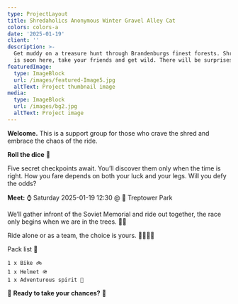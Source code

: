 ```yaml
---
type: ProjectLayout
title: Shredaholics Anonymous Winter Gravel Alley Cat
colors: colors-a
date: '2025-01-19'
client: ''
description: >-
  Get muddy on a treasure hunt through Brandenburgs finest forests. Shred season
  is soon here, take your friends and get wild. There will be surprises  ✨
featuredImage:
  type: ImageBlock
  url: /images/featured-Image5.jpg
  altText: Project thumbnail image
media:
  type: ImageBlock
  url: /images/bg2.jpg
  altText: Project image
---
```


**Welcome.**  This is a support group for those who crave the shred and embrace the chaos of the ride.

**Roll the dice** 🎲

Five secret checkpoints await. You’ll discover them only when the time is right. How you fare depends on both your luck and your legs. Will you defy the odds?

**Meet:** ⌚ Saturday 2025-01-19 12:30 @ 📍 Treptower Park

We’ll gather infront of the Soviet Memorial and ride out together, the race only begins when we are in the trees. 🌲💨

Ride alone or as a team, the choice is yours. 🚴‍♂️🚴‍♀️

Pack list 🧳

    1 x Bike 🚲
    1 x Helmet 🪖
    1 x Adventurous spirit 🌟

🎯 **Ready to take your chances?** 🎯
